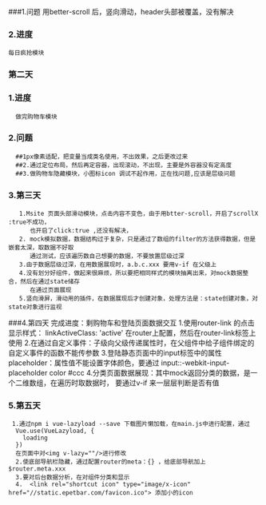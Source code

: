 ###1.问题
   用better-scroll 后，竖向滑动，header头部被覆盖，没有解决
### 2.进度
    每日疯抢模块

### 第二天
 ### 1.进度
      做完购物车模块
 ### 2.问题
      ##1px像素适配，把变量当成类名使用，不出效果，之后更改过来
      ##2.通过定位布局，然后再定容器，出现滚动，不出现，主要是外容器没有定高度
      ##3.做购物车隐藏模块，小图标icon 调试不起作用，正在找问题,应该是层级问题
### 3.第三天
       1.Msite 页面头部滑动模块，点击内容不变色，由于用btter-scroll，开启了scrollX :true不成功，
          也开启了click:true ,还没有解决，
       2. mock模拟数据，数据结构过于复杂，只是通过了数组的filter的方法获得数据，但是嵌套太深，取数据不好取
          通过测试，应该遍历数自己想要的数据，不要放置层级过深
       3.由于数据层级过深，在用数据展现时，a.b.c.xxx 要用v-if 在父级上
       4.没有划分好组件，做起来很麻烦，所以要把相同样式的模块抽离出来，对mock数据整合，然后在通过state储存
          在通过页面展现
       5.竖向滑屏，滑动用的插件，在数据展现后才创建对象，处理方法是：state创建对象，对state对象进行监视
###4.第四天
     完成进度：剩购物车和登陆页面数据交互
     1.使用router-link 的点击显示样式： linkActiveClass: 'active' 在router上配置，然后在router-link标签上使用
     2.在通过自定义事件：子级向父级传递属性时，在父组件中给子组件绑定的自定义事件的函数不能传参数
     3.登陆静态页面中的input标签中的属性placeholder：属性值不能设置字体颜色，要通过
       input::-webkit-input-placeholder
             color #ccc
     4.分类页面数据展现：其中mock返回分类的数据，是一个二维数组，在遍历时取数据时，
       要通过v-if 来一层层判断是否有值
### 5.第五天
     1.通过npm i vue-lazyload --save 下载图片懒加载，在main.js中进行配置，通过
      Vue.use(VueLazyload, {
        loading
      })
      在页面中对<img v-lazy=""/>进行修改
      2.使底部导航栏隐藏，通过配置router的meta：{} ，给底部导航加上$router.meta.xxx
      3.要对后台数据分析，在对组件分类和显示
      4.  <link rel="shortcut icon" type="image/x-icon" href="//static.epetbar.com/favicon.ico"> 添加小的icon


